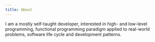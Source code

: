 ```yaml
---
title: About
---
```


I am a mostly self-taught developer, interested in high- and low-level programming, functional programming paradigm applied to real-world problems, software life cycle and development patterns.
